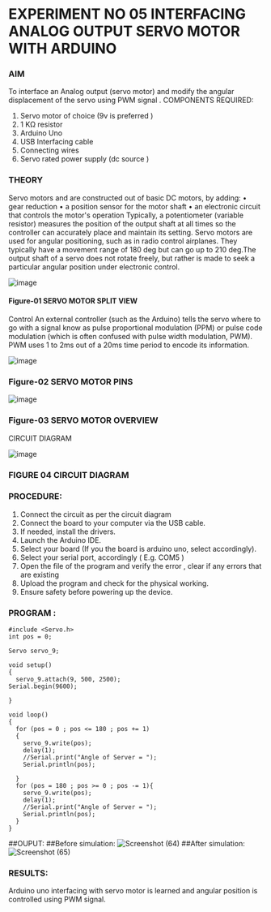 # EXPERIMENT NO 05 INTERFACING ANALOG OUTPUT SERVO MOTOR WITH ARDUINO

### AIM
To interface an Analog output (servo motor) and modify the angular displacement of the servo using PWM signal .
COMPONENTS REQUIRED:
1.	Servo motor of choice (9v is preferred )
2.	1 KΩ resistor 
3.	Arduino Uno 
4.	USB Interfacing cable 
5.	Connecting wires 
6.	Servo rated power supply (dc source )


### THEORY
Servo motors and are constructed out of basic DC motors, by adding:
•	 gear reduction
•	 a position sensor for the motor shaft
•	 an electronic circuit that controls the motor's operation
Typically, a potentiometer (variable resistor) measures the position of the output shaft at all times so the controller can accurately place and maintain its setting.
Servo motors are used for angular positioning, such as in radio control airplanes.  They typically have a movement range of 180 deg but can go up to 210 deg.The output shaft of a servo does not rotate freely, but rather is made to seek a particular angular position under electronic control. 


![image](https://user-images.githubusercontent.com/36288975/163544439-1f477927-fcd4-42f0-9ce4-c863fdbf1210.png)



#### Figure-01 SERVO MOTOR SPLIT VIEW 
Control 
An external controller (such as the Arduino) tells the servo where to go with a signal know as pulse proportional modulation (PPM) or pulse code modulation (which is often confused with pulse width modulation, PWM). PWM uses 1 to 2ms out of a 20ms time period to encode its information.
 
 
 ![image](https://user-images.githubusercontent.com/36288975/163544482-3027136f-7135-4f3d-a23f-8dc2fe04194d.png)

### Figure-02 SERVO MOTOR PINS

 ![image](https://user-images.githubusercontent.com/36288975/163544513-ca497421-e6ba-4f91-871f-5cfba77f22a8.png)


### Figure-03 SERVO MOTOR OVERVIEW 

 


 





CIRCUIT DIAGRAM
 
 
 ![image](https://user-images.githubusercontent.com/36288975/163544618-6eb8a7b5-7f1a-428a-8d9f-fd899b145efb.png)

### FIGURE 04 CIRCUIT DIAGRAM

### PROCEDURE:
1.	Connect the circuit as per the circuit diagram 
2.	Connect the board to your computer via the USB cable.
3.	If needed, install the drivers.
4.	Launch the Arduino IDE.
5.	Select your board (If you the board is arduino uno, select accordingly).
6.	Select your serial port, accordingly ( E.g. COM5 )
7.	Open the file of the program  and verify the error , clear if any errors that are existing 
8.	Upload the program and check for the physical working. 
9.	Ensure safety before powering up the device.


### PROGRAM :
```
#include <Servo.h>
int pos = 0;

Servo servo_9;

void setup()
{
  servo_9.attach(9, 500, 2500);
Serial.begin(9600);  

}

void loop()
{
  for (pos = 0 ; pos <= 180 ; pos += 1)
  {
    servo_9.write(pos);
    delay(1);
	//Serial.print("Angle of Server = ");
	Serial.println(pos);    
    
  }
  for (pos = 180 ; pos >= 0 ; pos -= 1){
    servo_9.write(pos);
    delay(1);
	//Serial.print("Angle of Server = ");
	Serial.println(pos);    
  }
}

```
##OUPUT:
##Before simulation:
![Screenshot (64)](https://github.com/Gokulanbazhagan/EXPERIMENT-NO--05-INTERFACING-ANALOG-OUTPUT-SERVO-MOTOR-WITH-ARDUINO-/assets/119518996/6323bfe6-f294-48e2-9b9d-5890673a7e0d)
##After simulation:
![Screenshot (65)](https://github.com/Gokulanbazhagan/EXPERIMENT-NO--05-INTERFACING-ANALOG-OUTPUT-SERVO-MOTOR-WITH-ARDUINO-/assets/119518996/bed06f81-6093-4593-b36f-ac2e4f32e172)









### RESULTS: 
Arduino uno interfacing with servo motor is learned and angular position is controlled using PWM signal.
